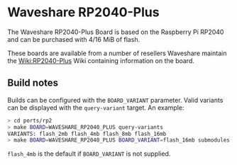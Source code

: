 # Waveshare RP2040-Plus

The Waveshare RP2040-Plus Board is based on the Raspberry Pi RP2040 and can be
purchased with 4/16 MiB of flash.

These boards are available from a number of resellers 
Waveshare maintain the [Wiki:RP2040-Plus](https://www.waveshare.com/wiki/RP2040-Plus)
Wiki containing information on the board.

## Build notes

Builds can be configured with the `BOARD_VARIANT` parameter. Valid variants
can be displayed with the `query-variant` target. An example:

```bash
> cd ports/rp2
> make BOARD=WAVESHARE_RP2040_PLUS query-variants
VARIANTS: flash_2mb flash_4mb flash_8mb flash_16mb
> make BOARD=WAVESHARE_RP2040_PLUS BOARD_VARIANT=flash_16mb submodules all  # Build the 16 MiB variant
```

`flash_4mb` is the default if `BOARD_VARIANT` is not supplied.
